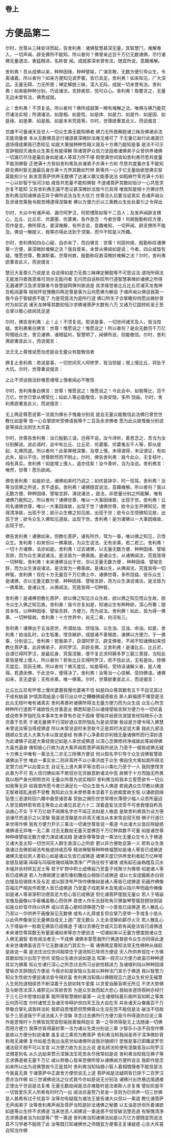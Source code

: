<hgroup>
  <h2>卷上</h2>
  <h1>方便品第二</h1>
</hgroup>
<p>
  尔时，世尊从三昧安详而起，告舍利弗：诸佛智慧甚深无量，其智慧门，难解难入，一切声闻、辟支佛所不能知。所以者何？佛曾亲近百千万亿无数诸佛，尽行诸佛无量道法，勇猛精进，名称普
  闻。成就甚深未曾有法，随宜所说，意趣难解。
</p>
<p>
  舍利弗！吾从成佛以来，种种因缘，种种譬喻，广演言教，无数方便引导众生，令离诸着。所以者何？如来方便知见波罗蜜，皆已具足。舍利弗！如来知见，广大深远。无量无碍，力无所畏；禅定解脱三昧，深入无际，成就一切未曾有法。舍利弗！如来能种种分别，巧说诸法，言辞柔软，悦可众心。舍利弗！取要言之，无量无边未曾有法，佛悉成就。
</p>
<p>
  止！舍利弗！不须复说。所以者何？佛所成就第一稀有难解之法，唯佛与佛乃能究尽诸法实相；所谓诸法，如是相、如是性、如是体、如是力、如是作、如是因、如是缘、如是果、如是报、如是本末究竟等。尔时，世尊欲重宣此义，而说偈言：
</p>
<div class="commentary">
  <span>世雄不可量</span
  ><span>诸天及世人</span
  ><span>一切众生类</span
  ><span>无能知佛者</span>
  <span>佛力无所畏</span
  ><span>解脱诸三昧</span
  ><span>及佛诸余法</span
  ><span>无能测量者</span>
  <span>本从无数佛</span
  ><span>具足行诸道</span
  ><span>甚深微妙法</span
  ><span>难见难可了</span>
  <span>于无量亿劫</span
  ><span>行此诸道已</span
  ><span>道场得成果</span
  ><span>我已悉知见</span>
  <span>如是大果报</span
  ><span>种种性相义</span
  ><span>我及十方佛</span
  ><span>乃能知是事</span>
  <span>是法不可示</span
  ><span>言辞相寂灭</span
  ><span>诸余众生类</span
  ><span>无有能得解</span>
  <span>除诸菩萨众</span
  ><span>信力坚固者</span
  ><span>诸佛弟子众</span
  ><span>曾供养诸佛</span>
  <span>一切漏已尽</span
  ><span>住是最后身</span
  ><span>如是诸人等</span
  ><span>其力所不堪</span>
  <span>假使满世间</span
  ><span>皆如舍利弗</span
  ><span>尽思共度量</span
  ><span>不能测佛智</span>
  <span>正使满十方</span
  ><span>皆如舍利弗</span
  ><span>及余诸弟子</span
  ><span>亦满十方刹</span>
  <span>尽思共度量</span
  ><span>亦复不能知</span>
  <span>辟支佛利智</span
  ><span>无漏最后身</span
  ><span>亦满十方界</span
  ><span>其数如竹林</span>
  <span>斯等共一心</span
  ><span>于亿无量劫</span
  ><span>欲思佛实智</span
  ><span>莫能知少分</span>
  <span>新发意菩萨</span
  ><span>供养无数佛</span
  ><span>了达诸义趣</span
  ><span>又能善说法</span>
  <span>如稻麻竹苇</span
  ><span>充满十方刹</span
  ><span>一心以妙智</span
  ><span>于恒河沙劫</span>
  <span>咸皆共思量</span
  ><span>不能知佛智</span>
  <span>不退诸菩萨</span
  ><span>其数如恒沙</span
  ><span>一心共思求</span
  ><span>亦复不能知</span>
  <span>又告舍利弗</span
  ><span>无漏不思议</span
  ><span>甚深微妙法</span
  ><span>我今已具得</span>
  <span>唯我知是相</span
  ><span>十方佛亦然</span>
  <span>舍利弗当知</span
  ><span>诸佛语无异</span
  ><span>于佛所说法</span
  ><span>当生大信力</span>
  <span>世尊法久后</span
  ><span>要当说真实</span>
  <span>告诸声闻众</span
  ><span>及求缘觉乘</span
  ><span>我令脱苦缚</span
  ><span>逮得涅槃者</span>
  <span>佛以方便力</span
  ><span>示以三乘教</span
  ><span>众生处处着</span
  ><span>引之令得出</span>
</div>
<p>
  尔时，大众中有诸声闻、漏尽阿罗汉，阿若憍陈如等千二百人；及发声闻辟支佛心，比丘、比丘尼、优婆塞、优婆夷，各作是念：今者世尊！何故殷勤称叹方便，而作是言。佛所得法，甚深难解，有所言说，意趣难知，一切声闻、辟支佛所不能及。佛说一解脱义，我等亦得此法到于涅槃，而今不知是义所趣。
</p>
<p>
  尔时，舍利弗知四众心疑，自亦未了，而白佛言：世尊！何因何缘，殷勤称叹诸佛第一方便，甚深微妙难解之法？我自昔来，未曾从佛闻如是说；今者，四众咸皆有疑。惟愿世尊，敷演斯事。世尊何故，殷勤称叹甚深微妙难解之法？尔时，舍利弗欲重宣此义，而说偈言：
</p>
<div class="commentary">
  <span>慧日大圣尊</span
  ><span>久乃说是法</span>
  <span>自说得如是</span
  ><span>力无畏三昧</span
  ><span>禅定解脱等</span
  ><span>不可思议法</span>
  <span>道场所得法</span
  ><span>无能发问者</span
  ><span>我意难可测</span
  ><span>亦无能问者</span>
  <span>无问而自说</span
  ><span>称叹所行道</span
  ><span>智慧甚微妙</span
  ><span>诸佛之所得</span>
  <span>无漏诸罗汉</span
  ><span>及求涅槃者</span
  ><span>今皆堕疑网</span
  ><span>佛何故说是</span>
  <span>其求缘觉者</span
  ><span>比丘比丘尼</span
  ><span>诸天龙鬼神</span
  ><span>及乾闼婆等</span>
  <span>相视怀犹豫</span
  ><span>瞻仰两足尊</span
  ><span>是事为云何</span
  ><span>愿佛为解说</span>
  <span>于诸声闻众</span
  ><span>佛说我第一</span
  ><span>我今自于智</span
  ><span>疑惑不能了</span>
  <span>为是究竟法</span
  ><span>为是所行道</span>
  <span>佛口所生子</span
  ><span>合掌瞻仰待</span
  ><span>愿出微妙音</span
  ><span>时为如实说</span>
  <span>诸天龙神等</span
  ><span>其数如恒沙</span
  ><span>求佛诸菩萨</span
  ><span>大数有八万</span>
  <span>又诸万亿国</span
  ><span>转轮圣王至</span
  ><span>合掌以敬心</span
  ><span>欲闻具足道</span>
</div>
<p>
  尔时，佛告舍利弗：止！止！不须复说。若说是事，一切世间诸天及人，皆当惊疑。舍利弗重白佛言：世尊！惟愿说之！惟愿说之！所以者何？是会无数百千万亿阿僧祇众生，曾见诸佛，诸根猛利，智慧明了，闻佛所说，则能敬信。尔时，舍利弗欲重宣此义，而说偈言：
</p>
<div class="commentary">
  <span>法王无上尊</span
  ><span>惟说愿勿虑</span
  ><span>是会无量众</span
  ><span>有能敬信者</span>
</div>
<p>
  佛复止舍利弗：若说是事，一切世间天人阿修罗，皆当惊疑；增上慢比丘，将坠于大坑。尔时，世尊重说偈言：
</p>
<div class="commentary">
  <span>止止不须说</span
  ><span>我法妙难思</span
  ><span>诸增上慢者</span
  ><span>闻必不敬信</span>
</div>
<p>
  尔时，舍利弗重白佛言：世尊！惟愿说之！惟愿说之！今此会中，如我等比，百千万亿，世世已曾从佛受化；如此人等必能敬信，长夜安隐，多所
  饶益。尔时，舍利弗欲重宣此义，而说偈言：
</p>
<div class="commentary">
  <span>无上两足尊</span
  ><span>愿说第一法</span
  ><span>我为佛长子</span
  ><span>惟垂分别说</span>
  <span>是会无量众</span
  ><span>能敬信此法</span
  ><span>佛已曾世世</span
  ><span>教化如是等</span>
  <span>皆一心合掌</span
  ><span>欲听受佛语</span
  ><span>我等千二百</span
  ><span>及余求佛者</span>
  <span>愿为此众故</span
  ><span>惟垂分别说</span
  ><span>是等闻此法</span
  ><span>则生大欢喜</span>
</div>
<p>
  尔时，世尊告舍利弗：汝已殷勤三请，岂得不说。汝今谛听，善思念之，吾当为汝分别解说。说此语时，会中有比丘、比丘尼、优婆塞、优婆夷五千人等，即从座起，礼佛而退。所以者何？此辈罪根深重，及增上慢，未得谓得，未证谓证，有如此失，是以不住。世尊默然而不制止。尔时，佛告舍利弗：我今此众，无复枝叶，纯有真实。舍利弗！如是增上慢人，退亦佳矣！汝今善听，当为汝说。舍利弗言：唯然，世尊！愿乐欲闻。
</p>
<p>
  佛告舍利弗：如是妙法，诸佛如来时乃说之；如优昙钵华，时一现耳。舍利弗！汝等当信佛之所说，言不虚妄。舍利弗！诸佛随宜说法，意趣难解。所以者何？我以无数方便、种种因缘、譬喻言辞，演说诸法
  。是法，非思量分别之所能解，唯有诸佛乃能知之。所以者何？诸佛世尊，唯以一大事因缘故，出现于世。舍利弗！云何名诸佛世尊，唯以一大事因缘故，出现于世？诸佛世尊，欲令众生开佛知见，使得清净故，出现于世；欲示众生佛之知见故，出现于世；欲令众生悟佛知见故，出现于世；欲令众生入佛知见道故，出现于世。舍利弗！是为诸佛以一大事因缘故，出现于世。
</p>
<p>
  佛告舍利弗！诸佛如来，但教化菩萨，诸有所作，常为一事，唯以佛之知见，示悟众生。舍利弗！如来但以一佛乘故，为众生说法，无有余乘，若二若三。舍利弗！一切十方诸佛，法亦如是。舍利弗！过去诸佛，以无量无数方便、种种因缘、譬喻言辞，而为众生演说诸法，是法皆为一佛乘故。是诸众生，从诸佛闻法，究竟皆得一切种智。舍利弗！未来诸佛当出于世，亦以无量无数方便
  、种种因缘、譬喻言辞，而为众生演说诸法，是法皆为一佛乘故。是诸众生，从佛闻法，究竟皆得一切种智。舍利佛！现在十方无量百千万亿佛土中，诸佛世尊，多所饶益，安乐众生；是诸佛，亦以无量无数方便、种种因缘、譬喻言辞，而为众生演说诸法，是法皆为一佛乘故。是诸众生，从佛闻法，究竟皆得一切种智。
</p>
<p>
  舍利弗！是诸佛但教化菩萨，欲以佛之知见示众生故，欲以佛之知见悟众生故，欲令众生入佛之知见故。舍利弗！我今亦复如是，知诸众生有种种欲，深心所著；随其本性，以种种因缘、譬喻言辞、方便力，而为说法。舍利佛！如此，皆为得一佛乘、一切种智故。舍利弗！十方世界中，尚无二乘，何况有三。
</p>
<p>
  舍利弗！诸佛出于五浊恶世，所谓劫浊、烦恼浊、众生浊、见浊、命浊。如是，舍利弗！劫浊乱时，众生垢重，悭贪嫉妒，成就诸不善根故，诸佛以方便力，于一佛乘，分别说三。舍利弗！若我弟子，自谓阿罗汉、辟支佛者，不闻不知诸佛如来但教化菩萨事，此非佛弟子、非阿罗汉、非辟支佛。又舍利弗！是诸比丘、比丘尼，自谓已得阿罗汉，是最后身，究竟涅槃，便不复志求阿耨多罗三藐三菩提，当知此辈皆是增上慢人。所以者何？若有比丘实得阿罗汉，若不信此法，无有是处。除佛灭度后，现前无佛。所以者何？佛灭度后，如是等经，受持读诵解义者，是人难得。若遇余佛，于此法中，便得决了。舍利弗！汝等当一心信解、受持佛语。诸佛如来，言无虚妄；无有余乘，唯一佛乘。尔时，世尊欲重宣此义，而说偈言：
</p>
<div class="commentary">
  <span>比丘比丘尼</span
  ><span>有怀增上慢</span
  ><span>优婆塞我慢</span
  ><span>优婆夷不信</span>
  <span>如是四众等</span
  ><span>其数有五千</span
  ><span>不自见其过</span
  ><span>于戒有缺漏</span>
  <span>护惜其瑕疵</span
  ><span>是小智已出</span
  ><span>众中之糟糠</span
  ><span>佛威德故去</span>
  <span>斯人鲜福德</span
  ><span>不堪受是法</span
  ><span>此众无枝叶</span
  ><span>唯有诸真实</span>
  <span>舍利弗善听</span
  ><span>诸佛所得法</span
  ><span>无量方便力</span
  ><span>而为众生说</span>
  <span>众生心所念</span
  ><span>种种所行道</span
  ><span>若干诸欲性</span
  ><span>先世善恶业</span>
  <span>佛悉知是已</span
  ><span>以诸缘譬喻</span
  ><span>言辞方便力</span
  ><span>令一切欢喜</span>
  <span>或说修多罗</span
  ><span>伽陀及本事</span
  ><span>本生未曾有</span
  ><span>亦说于因缘</span>
  <span>譬喻并祇夜</span
  ><span>优波提舍经</span
  ><span>钝根乐小法</span
  ><span>贪着于生死</span>
  <span>于诸无量佛</span
  ><span>不行深妙道</span
  ><span>众苦所恼乱</span
  ><span>为是说涅槃</span>
  <span>我设是方便</span
  ><span>令得入佛慧</span
  ><span>未曾说汝等</span
  ><span>当得成佛道</span>
  <span>所以未曾说</span
  ><span>说时未至故</span
  ><span>今正是其时</span
  ><span>决定说大乘</span>
  <span>我此九部法</span
  ><span>随顺众生说</span
  ><span>入大乘为本</span
  ><span>以故说是经</span>
  <span>有佛子心净</span
  ><span>柔软亦利根</span
  ><span>无量诸佛所</span
  ><span>而行深妙道</span>
  <span>为此诸佛子</span
  ><span>说是大乘经</span
  ><span>我记如是人</span
  ><span>来世成佛道</span>
  <span>以深心念佛</span
  ><span>修持净戒故</span
  ><span>此等闻得佛</span
  ><span>大喜充遍身</span>
  <span>佛知彼心行</span
  ><span>故为说大乘</span
  ><span>声闻若菩萨</span
  ><span>闻我所说法</span>
  <span>乃至于一偈</span
  ><span>皆成佛无疑</span>
  <span>十方佛土中</span
  ><span>唯有一乘法</span
  ><span>无二亦无三</span
  ><span>除佛方便说</span>
  <span>但以假名字</span
  ><span>引导于众生</span
  ><span>说佛智慧故</span
  ><span>诸佛出于世</span>
  <span>唯此一事实</span
  ><span>余二则非真</span
  ><span>终不以小乘</span
  ><span>济度于众生</span>
  <span>佛自住大乘</span
  ><span>如其所得法</span
  ><span>定慧力庄严</span
  ><span>以此度众生</span>
  <span>自证无上道</span
  ><span>大乘平等法</span
  ><span>若以小乘化</span
  ><span>乃至于一人</span>
  <span>我则堕悭贪</span
  ><span>此事为不可</span>
  <span>若人信归佛</span
  ><span>如来不欺诳</span
  ><span>亦无贪嫉意</span
  ><span>断诸法中恶</span>
  <span>故佛于十方</span
  ><span>而独无所畏</span
  ><span>我以相严身</span
  ><span>光明照世间</span>
  <span>无量众所尊</span
  ><span>为说实相印</span>
  <span>舍利弗当知</span
  ><span>我本立誓愿</span
  ><span>欲令一切众</span
  ><span>如我等无异</span>
  <span>如我昔所愿</span
  ><span>今者已满足</span
  ><span>化一切众生</span
  ><span>皆令入佛道</span>
  <span>若我遇众生</span
  ><span>尽教以佛道</span
  ><span>无智者错乱</span
  ><span>迷惑不受教</span>
  <span>我知此众生</span
  ><span>未曾修善本</span
  ><span>坚着于五欲</span
  ><span>痴爱故生恼</span>
  <span>以诸欲因缘</span
  ><span>坠堕三恶道</span
  ><span>轮回六趣中</span
  ><span>备受诸苦毒</span>
  <span>受胎之微形</span
  ><span>世世常增长</span
  ><span>薄德少福人</span
  ><span>众苦所逼迫</span>
  <span>入邪见稠林</span
  ><span>若有若无等</span
  ><span>依止此诸见</span
  ><span>具足六十二</span>
  <span>深着虚妄法</span
  ><span>坚受不可舍</span
  ><span>我慢自矜高</span
  ><span>谄曲心不实</span>
  <span>于千万亿劫</span
  ><span>不闻佛名字</span
  ><span>亦不闻正法</span
  ><span>如是人难度</span>
  <span>是故舍利弗</span
  ><span>我为设方便</span
  ><span>说诸尽苦道</span
  ><span>示之以涅槃</span>
  <span>我虽说涅槃</span
  ><span>是亦非真灭</span
  ><span>诸法从本来</span
  ><span>常自寂灭相</span>
  <span>佛子行道已</span
  ><span>来世得作佛</span>
  <span>我有方便力</span
  ><span>开示三乘法</span
  ><span>一切诸世尊</span
  ><span>皆说一乘道</span>
  <span>今此诸大众</span
  ><span>皆应除疑惑</span
  ><span>诸佛语无异</span
  ><span>唯一无二乘</span>
  <span>过去无数劫</span
  ><span>无量灭度佛</span
  ><span>百千万亿种</span
  ><span>其数不可量</span>
  <span>如是诸世尊</span
  ><span>种种缘譬喻</span
  ><span>无数方便力</span
  ><span>演说诸法相</span>
  <span>是诸世尊等</span
  ><span>皆说一乘法</span
  ><span>化无量众生</span
  ><span>令入于佛道</span>
  <span>又诸大圣主</span
  ><span>知一切世间</span
  ><span>天人群生类</span
  ><span>深心之所欲</span>
  <span>更以异方便</span
  ><span>助显第一义</span>
  <span>若有众生类</span
  ><span>值诸过去佛</span
  ><span>若闻法布施</span
  ><span>或持戒忍辱</span>
  <span>精进禅智等</span
  ><span>种种修福慧</span
  ><span>如是诸人等</span
  ><span>皆已成佛道</span>
  <span>诸佛灭度后</span
  ><span>若人善软心</span
  ><span>如是诸众生</span
  ><span>皆已成佛道</span>
  <span>诸佛灭度已</span
  ><span>供养舍利者</span
  ><span>起万亿种塔</span
  ><span>金银及玻璃</span>
  <span>砗磲与玛瑙</span
  ><span>玫瑰琉璃珠</span
  ><span>清净广严饰</span
  ><span>庄校于诸塔</span>
  <span>或有起石庙</span
  ><span>栴檀及沉水</span
  ><span>木榓并余材</span
  ><span>砖瓦泥土等</span>
  <span>若于旷野中</span
  ><span>积土成佛庙</span
  ><span>乃至童子戏</span
  ><span>聚沙为佛塔</span>
  <span>如是诸人等</span
  ><span>皆已成佛道</span>
  <span>若人为佛故</span
  ><span>建立诸形像</span
  ><span>刻雕成众相</span
  ><span>皆已成佛道</span>
  <span>或以七宝成</span
  ><span>鍮鉐赤白铜</span
  ><span>白镴及铅锡</span
  ><span>铁木及与泥</span>
  <span>或以胶漆布</span
  ><span>严饰作佛像</span
  ><span>如是诸人等</span
  ><span>皆已成佛道</span>
  <span>彩画作佛像</span
  ><span>百福庄严相</span
  ><span>自作若使人</span
  ><span>皆已成佛道</span>
  <span>乃至童子戏</span
  ><span>若草木及笔</span
  ><span>或以指爪甲</span
  ><span>而画作佛像</span>
  <span>如是诸人等</span
  ><span>渐渐积功德</span
  ><span>具足大悲心</span
  ><span>皆已成佛道</span>
  <span>但化诸菩萨</span
  ><span>度脱无量众</span>
  <span>若人于塔庙</span
  ><span>宝像及画像</span
  ><span>以华香幡盖</span
  ><span>敬心而供养</span>
  <span>若使人作乐</span
  ><span>击鼓吹角贝</span
  ><span>箫笛琴箜篌</span
  ><span>琵琶铙铜钹</span>
  <span>如是众妙音</span
  ><span>尽持以供养</span>
  <span>或以欢喜心</span
  ><span>歌呗颂佛德</span
  ><span>乃至一小音</span
  ><span>皆已成佛道</span>
  <span>若人散乱心</span
  ><span>乃至以一华</span
  ><span>供养于画像</span
  ><span>渐见无数佛</span>
  <span>或有人礼拜</span
  ><span>或复但合掌</span
  ><span>乃至举一手</span
  ><span>或复小低头</span>
  <span>以此供养像</span
  ><span>渐见无量佛</span
  ><span>自成无上道</span
  ><span>广度无数众</span>
  <span>入无余涅槃</span
  ><span>如薪尽火灭</span>
  <span>若人散乱心</span
  ><span>入于塔庙中</span
  ><span>一称南无佛</span
  ><span>皆已成佛道</span>
  <span>于诸过去佛</span
  ><span>在世或灭后</span
  ><span>若有闻是法</span
  ><span>皆已成佛道</span>
  <span>未来诸世尊</span
  ><span>其数无有量</span
  ><span>是诸如来等</span
  ><span>亦方便说法</span>
  <span>一切诸如来</span
  ><span>以无量方便</span
  ><span>度脱诸众生</span
  ><span>入佛无漏智</span>
  <span>若有闻法者</span
  ><span>无一不成佛</span>
  <span>诸佛本誓愿</span
  ><span>我所行佛道</span
  ><span>普欲令众生</span
  ><span>亦同得此道</span>
  <span>未来世诸佛</span
  ><span>虽说百千亿</span
  ><span>无数诸法门</span
  ><span>其实为一乘</span>
  <span>诸佛两足尊</span
  ><span>知法常无性</span
  ><span>佛种从缘起</span
  ><span>是故说一乘</span>
  <span>是法住法位</span
  ><span>世间相常住</span
  ><span>于道场知已</span
  ><span>导师方便说</span>
  <span>天人所供养</span
  ><span>现在十方佛</span
  ><span>其数如恒沙</span
  ><span>出现于世间</span>
  <span>安隐众生故</span
  ><span>亦说如是法</span>
  <span>知第一寂灭</span
  ><span>以方便力故</span
  ><span>虽示种种道</span
  ><span>其实为佛乘</span>
  <span>知众生诸行</span
  ><span>深心之所念</span
  ><span>过去所习业</span
  ><span>欲性精进力</span>
  <span>及诸根利钝</span
  ><span>以种种因缘</span
  ><span>譬喻亦言辞</span
  ><span>随应方便说</span>
  <span>今我亦如是</span
  ><span>安隐众生故</span
  ><span>以种种法门</span
  ><span>宣示于佛道</span>
  <span>我以智慧力</span
  ><span>知众生性欲</span
  ><span>方便说诸法</span
  ><span>皆令得欢喜</span>
  <span>舍利弗当知</span
  ><span>我以佛眼观</span
  ><span>见六道众生</span
  ><span>贫穷无福慧</span>
  <span>入生死险道</span
  ><span>相续苦不断</span
  ><span>深着于五欲</span
  ><span>如牦牛爱尾</span>
  <span>以贪爱自蔽</span
  ><span>盲暝无所见</span>
  <span>不求大势佛</span
  ><span>及与断苦法</span
  ><span>深入诸邪见</span
  ><span>以苦欲舍苦</span>
  <span>为是众生故</span
  ><span>而起大悲心</span>
  <span>我始坐道场</span
  ><span>观树亦经行</span
  ><span>于三七日中</span
  ><span>思惟如是事</span>
  <span>我所得智慧</span
  ><span>微妙最第一</span>
  <span>众生诸根钝</span
  ><span>着乐痴所盲</span
  ><span>如斯之等类</span
  ><span>云何而可度</span>
  <span>尔时诸梵王</span
  ><span>及诸天帝释</span
  ><span>护世四天王</span
  ><span>及大自在天</span>
  <span>并余诸天众</span
  ><span>眷属百千万</span
  ><span>恭敬合掌礼</span
  ><span>请我转法轮</span>
  <span>我即自思惟</span
  ><span>若但赞佛乘</span
  ><span>众生没在苦</span
  ><span>不能信是法</span>
  <span>破法不信故</span
  ><span>坠于三恶道</span
  ><span>我宁不说法</span
  ><span>疾入于涅槃</span>
  <span>寻念过去佛</span
  ><span>所行方便力</span
  ><span>我今所得道</span
  ><span>亦应说三乘</span>
  <span>作是思惟时</span
  ><span>十方佛皆现</span
  ><span>梵音慰喻我</span
  ><span>善哉释迦文</span>
  <span>第一之导师</span
  ><span>得是无上法</span
  ><span>随诸一切佛</span
  ><span>而用方便力</span>
  <span>我等亦皆得</span
  ><span>最妙第一法</span
  ><span>为诸众生类</span
  ><span>分别说三乘</span>
  <span>少智乐小法</span
  ><span>不自信作佛</span
  ><span>是故以方便</span
  ><span>分别说诸果</span>
  <span>虽复说三乘</span
  ><span>但为教菩萨</span>
  <span>舍利弗当知</span
  ><span>我闻圣师子</span
  ><span>深净微妙音</span
  ><span>称南无诸佛</span>
  <span>复作如是念</span
  ><span>我出浊恶世</span
  ><span>如诸佛所说</span
  ><span>我亦随顺行</span>
  <span>思惟是事已</span
  ><span>即趣波罗奈</span
  ><span>诸法寂灭相</span
  ><span>不可以言宣</span>
  <span>以方便力故</span
  ><span>为五比丘说</span>
  <span>是名转法轮</span
  ><span>便有涅槃音</span
  ><span>及以阿罗汉</span
  ><span>法僧差别名</span>
  <span>从久远劫来</span
  ><span>赞示涅槃法</span
  ><span>生死苦永尽</span
  ><span>我常如是说</span>
  <span>舍利弗当知</span
  ><span>我见佛子等</span
  ><span>志求佛道者</span
  ><span>无量千万亿</span>
  <span>咸以恭敬心</span
  ><span>皆来至佛所</span
  ><span>曾从诸佛闻</span
  ><span>方便所说法</span>
  <span>我即作是念</span
  ><span>如来所以出</span
  ><span>为说佛慧故</span
  ><span>今正是其时</span>
  <span>舍利弗当知</span
  ><span>钝根小智人</span
  ><span>着相憍慢者</span
  ><span>不能信是法</span>
  <span>今我喜无畏</span>
  <span>于诸菩萨中</span
  ><span>正直舍方便</span
  ><span>但说无上道</span>
  <span>菩萨闻是法</span
  ><span>疑网皆已除</span
  ><span>千二百罗汉</span
  ><span>悉亦当作佛</span>
  <span>如三世诸佛</span
  ><span>说法之仪式</span
  ><span>我今亦如是</span
  ><span>说无分别法</span>
  <span>诸佛兴出世</span
  ><span>悬远值遇难</span
  ><span>正使出于世</span
  ><span>说是法复难</span>
  <span>无量无数劫</span
  ><span>闻是法亦难</span
  ><span>能听是法者</span
  ><span>斯人亦复难</span>
  <span>譬如优昙华</span
  ><span>一切皆爱乐</span
  ><span>天人所希有</span
  ><span>时时乃一出</span>
  <span>闻法欢喜赞</span
  ><span>乃至发一言</span
  ><span>则为已供养</span
  ><span>一切三世佛</span>
  <span>是人甚希有</span
  ><span>过于优昙华</span>
  <span>汝等勿有疑</span
  ><span>我为诸法王</span
  ><span>普告诸大众</span
  ><span>但以一乘道</span>
  <span>教化诸菩萨</span
  ><span>无声闻弟子</span>
  <span>汝等舍利弗</span
  ><span>声闻及菩萨</span
  ><span>当知是妙法</span
  ><span>诸佛之秘要</span>
  <span>以五浊恶世</span
  ><span>但乐着诸欲</span
  ><span>如是等众生</span
  ><span>终不求佛道</span>
  <span>当来世恶人</span
  ><span>闻佛说一乘</span
  ><span>迷惑不信受</span
  ><span>破法堕恶道</span>
  <span>有惭愧清净</span
  ><span>志求佛道者</span
  ><span>当为如是等</span
  ><span>广赞一乘道</span>
  <span>舍利弗当知</span
  ><span>诸佛法如是</span
  ><span>以万亿方便</span
  ><span>随宜而说法</span>
  <span>其不习学者</span
  ><span>不能晓了此</span>
  <span>汝等既已知</span
  ><span>诸佛世之师</span
  ><span>随宜方便事</span
  ><span>无复诸疑惑</span>
  <span>心生大欢喜</span
  ><span>自知当作佛</span>
</div>
